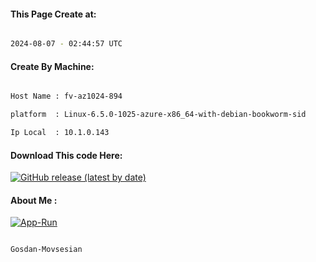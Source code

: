 
   
#### This Page Create at:

```bash

2024-08-07 - 02:44:57 UTC

```

#### Create By Machine:

```bash

Host Name : fv-az1024-894

platform  : Linux-6.5.0-1025-azure-x86_64-with-debian-bookworm-sid

Ip Local  : 10.1.0.143

```
#### Download This code Here:

[![GitHub release (latest by date)](https://img.shields.io/github/v/release/Gosdan-Movsesian/Gosdan?style=for-the-badge&label=Download)](https://github.com/Gosdan-Movsesian/Gosdan/releases) 

</p> 

#### About Me :

[![App-Run](https://github.com/Gosdan-Movsesian/Gosdan/actions/workflows/App-Run.yml/badge.svg)](https://github.com/Gosdan-Movsesian/Gosdan/actions/workflows/App-Run.yml)

```bash

Gosdan-Movsesian

```


